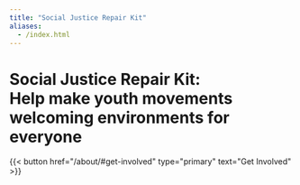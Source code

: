 ```yaml
---
title: "Social Justice Repair Kit"
aliases:
  - /index.html
---
```

<h1><span>Social&nbsp;Justice&nbsp;Repair&nbsp;Kit:</span><br />Help make youth movements welcoming environments for everyone</h1>

{{< button href="/about/#get-involved" type="primary" text="Get Involved" >}}
